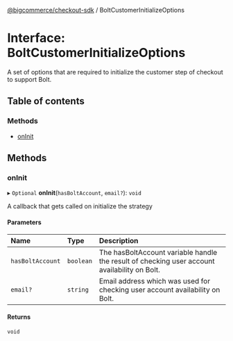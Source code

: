[@bigcommerce/checkout-sdk](../README.md) / BoltCustomerInitializeOptions

# Interface: BoltCustomerInitializeOptions

A set of options that are required to initialize the customer step of
checkout to support Bolt.

## Table of contents

### Methods

- [onInit](BoltCustomerInitializeOptions.md#oninit)

## Methods

### onInit

▸ `Optional` **onInit**(`hasBoltAccount`, `email?`): `void`

A callback that gets called on initialize the strategy

#### Parameters

| Name | Type | Description |
| :------ | :------ | :------ |
| `hasBoltAccount` | `boolean` | The hasBoltAccount variable handle the result of checking user account availability on Bolt. |
| `email?` | `string` | Email address which was used for checking user account availability on Bolt. |

#### Returns

`void`
